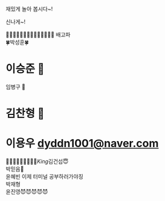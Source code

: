 재밌게 놀아 봅시다~!

신나게~!

👻👻👻👻👻👻👻👻👻👻👻👻👻👻
배고파 <br>
🍀박성훈🍀 <br>

# 이승준 🍎 <br>

임병구 🍕 <br>

# 김찬형 🎸 <br>

# 이용우 dyddn1001@naver.com <br>

🥲🥲🥲🥲🥲🥲🥲🥲🥲*King*김건섭😇 <br>
박믿음🤯 <br>
윤혜빈 이제 터미널 공부하러가야징<br>
박재형<br>
윤진영😈😈😈😈😈<br>
